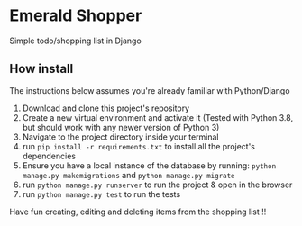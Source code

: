 # Emerald Shopper
Simple todo/shopping list in Django

## How install
The instructions below assumes you're already familiar with Python/Django

1. Download and clone this project's repository
2. Create a new virtual environment and activate it (Tested with Python 3.8, but should work with any newer version of Python 3)
3. Navigate to the project directory inside your terminal
4. run ``pip install -r requirements.txt`` to install all the project's dependencies
5. Ensure you have a local instance of the database by running:
        ``python manage.py makemigrations`` and
        ``python manage.py migrate``
6. run ``python manage.py runserver`` to run the project & open in the browser
7. run ``python manage.py test`` to run the tests

Have fun creating, editing and deleting items from the shopping list !!
